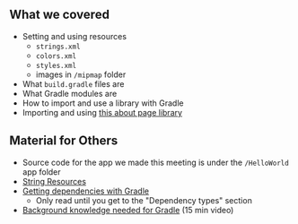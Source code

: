 ## What we covered
* Setting and using resources
  - `strings.xml`
  - `colors.xml`
  - `styles.xml`
  - images in `/mipmap` folder
* What `build.gradle` files are
* What Gradle modules are
* How to import and use a library with Gradle
* Importing and using [this about page library](https://github.com/medyo/android-about-page)

## Material for Others
* Source code for the app we made this meeting is under the `/HelloWorld` app folder
* [String Resources](https://developer.android.com/guide/topics/resources/string-resource)
* [Getting dependencies with Gradle](https://developer.android.com/studio/build/dependencies)
  - Only read until you get to the "Dependency types" section
* [Background knowledge needed for Gradle](https://www.youtube.com/watch?v=vJQoFFvnEJM) (15 min video)
